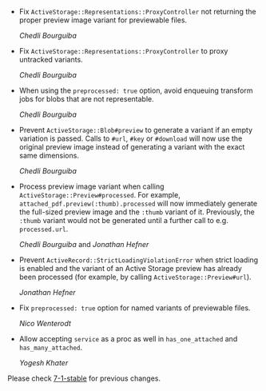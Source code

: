 *   Fix `ActiveStorage::Representations::ProxyController` not returning the proper
    preview image variant for previewable files.

    *Chedli Bourguiba*

*   Fix `ActiveStorage::Representations::ProxyController` to proxy untracked
    variants.

    *Chedli Bourguiba*

*   When using the `preprocessed: true` option, avoid enqueuing transform jobs
    for blobs that are not representable.

    *Chedli Bourguiba*

*   Prevent `ActiveStorage::Blob#preview` to generate a variant if an empty variation is passed.
    Calls to `#url`, `#key` or `#download` will now use the original preview
    image instead of generating a variant with the exact same dimensions.

    *Chedli Bourguiba*

*   Process preview image variant when calling `ActiveStorage::Preview#processed`.
    For example, `attached_pdf.preview(:thumb).processed` will now immediately
    generate the full-sized preview image and the `:thumb` variant of it.
    Previously, the `:thumb` variant would not be generated until a further call
    to e.g. `processed.url`.

    *Chedli Bourguiba* and *Jonathan Hefner*

*   Prevent `ActiveRecord::StrictLoadingViolationError` when strict loading is
    enabled and the variant of an Active Storage preview has already been
    processed (for example, by calling `ActiveStorage::Preview#url`).

    *Jonathan Hefner*

*   Fix `preprocessed: true` option for named variants of previewable files.

    *Nico Wenterodt*

*   Allow accepting `service` as a proc as well in `has_one_attached` and `has_many_attached`.

    *Yogesh Khater*

Please check [7-1-stable](https://github.com/rails/rails/blob/7-1-stable/activestorage/CHANGELOG.md) for previous changes.
